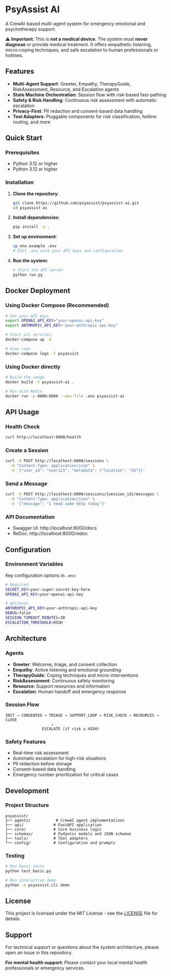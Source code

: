 # PsyAssist AI

A CrewAI-based multi-agent system for emergency emotional and psychotherapy support.

⚠️ **Important**: This is **not a medical device**. The system must **never diagnose** or provide medical treatment. It offers empathetic listening, micro-coping techniques, and safe escalation to human professionals or hotlines.

## Features

- **Multi-Agent Support**: Greeter, Empathy, TherapyGuide, RiskAssessment, Resource, and Escalation agents
- **State Machine Orchestration**: Session flow with risk-based fast-pathing
- **Safety & Risk Handling**: Continuous risk assessment with automatic escalation
- **Privacy-First**: PII redaction and consent-based data handling
- **Tool Adapters**: Pluggable components for risk classification, hotline routing, and more

## Quick Start

### Prerequisites

- Python 3.12 or higher
- Python 3.12 or higher

### Installation

1. **Clone the repository**:
   ```bash
   git clone https://github.com/psyassist/psyassist-ai.git
   cd psyassist-ai
   ```

2. **Install dependencies**:
   ```bash
   pip install -e .
   ```

3. **Set up environment**:
   ```bash
   cp env.example .env
   # Edit .env with your API keys and configuration
   ```

4. **Run the system**:
   ```bash
   # Start the API server
   python run.py
   
   ```

## Docker Deployment

### Using Docker Compose (Recommended)

```bash
# Set your API keys
export OPENAI_API_KEY="your-openai-api-key"
export ANTHROPIC_API_KEY="your-anthropic-api-key"

# Start all services
docker-compose up -d

# View logs
docker-compose logs -f psyassist
```

### Using Docker directly

```bash
# Build the image
docker build -t psyassist-ai .

# Run with Redis
docker run -p 8000:8000 --env-file .env psyassist-ai
```

## API Usage

### Health Check
```bash
curl http://localhost:8000/health
```

### Create a Session
```bash
curl -X POST http://localhost:8000/sessions \
  -H "Content-Type: application/json" \
  -d '{"user_id": "user123", "metadata": {"location": "US"}}'
```

### Send a Message
```bash
curl -X POST http://localhost:8000/sessions/{session_id}/messages \
  -H "Content-Type: application/json" \
  -d '{"message": "I need some help today"}'
```

### API Documentation
- Swagger UI: http://localhost:8000/docs
- ReDoc: http://localhost:8000/redoc

## Configuration

### Environment Variables

Key configuration options in `.env`:

```bash
# Required
SECRET_KEY=your-super-secret-key-here
OPENAI_API_KEY=your-openai-api-key

# Optional
ANTHROPIC_API_KEY=your-anthropic-api-key
DEBUG=false
SESSION_TIMEOUT_MINUTES=30
ESCALATION_THRESHOLD=HIGH
```

## Architecture

### Agents
- **Greeter**: Welcome, triage, and consent collection
- **Empathy**: Active listening and emotional grounding
- **TherapyGuide**: Coping techniques and micro-interventions
- **RiskAssessment**: Continuous safety monitoring
- **Resource**: Support resources and information
- **Escalation**: Human handoff and emergency response

### Session Flow
```
INIT → CONSENTED → TRIAGE → SUPPORT_LOOP ↔ RISK_CHECK → RESOURCES → CLOSE
                    ↓
                ESCALATE (if risk ≥ HIGH)
```

### Safety Features
- Real-time risk assessment
- Automatic escalation for high-risk situations
- PII redaction before storage
- Consent-based data handling
- Emergency number prioritization for critical cases

## Development

### Project Structure
```
psyassist/
├── agents/           # CrewAI agent implementations
├── api/             # FastAPI application
├── core/            # Core business logic
├── schemas/         # Pydantic models and JSON schemas
├── tools/           # Tool adapters
└── config/          # Configuration and prompts
```

### Testing

```bash
# Run basic tests
python test_basic.py

# Run interactive demo
python -m psyassist.cli demo
```

## License

This project is licensed under the MIT License - see the [LICENSE](LICENSE) file for details.

## Support

For technical support or questions about the system architecture, please open an issue in this repository.

**For mental health support**: Please contact your local mental health professionals or emergency services.
